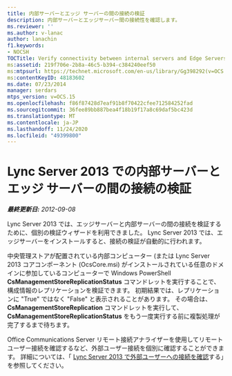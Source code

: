 ```yaml
---
title: 内部サーバーとエッジ サーバーの間の接続の検証
description: 内部サーバーとエッジサーバー間の接続性を確認します。
ms.reviewer: ''
ms.author: v-lanac
author: lanachin
f1.keywords:
- NOCSH
TOCTitle: Verify connectivity between internal servers and Edge Servers
ms:assetid: 219f706e-2b8a-46c5-b394-c384240eef50
ms:mtpsurl: https://technet.microsoft.com/en-us/library/Gg398292(v=OCS.15)
ms:contentKeyID: 48183602
ms.date: 07/23/2014
manager: serdars
mtps_version: v=OCS.15
ms.openlocfilehash: f86f87428d7eaf91b8f70422cfee712584252fad
ms.sourcegitcommit: 36fee89bb887bea4f18b19f17a8c69daf5bc423d
ms.translationtype: MT
ms.contentlocale: ja-JP
ms.lasthandoff: 11/24/2020
ms.locfileid: "49399800"
---
```

# <a name="verify-connectivity-between-internal-servers-and-edge-servers-in-lync-server-2013"></a>Lync Server 2013 での内部サーバーとエッジ サーバーの間の接続の検証

<div data-xmlns="http://www.w3.org/1999/xhtml">

<div class="topic" data-xmlns="http://www.w3.org/1999/xhtml" data-msxsl="urn:schemas-microsoft-com:xslt" data-cs="https://msdn.microsoft.com/">

<div data-asp="https://msdn2.microsoft.com/asp">



</div>

<div id="mainSection">

<div id="mainBody">

<span> </span>

_**最終更新日:** 2012-09-08_

Lync Server 2013 では、エッジサーバーと内部サーバーの間の接続を検証するために、個別の検証ウィザードを利用できました。 Lync Server 2013 では、エッジサーバーをインストールすると、接続の検証が自動的に行われます。

中央管理ストアが配置されている内部コンピューター (または Lync Server 2013 コアコンポーネント (OcsCore.msi) がインストールされている任意のドメインに参加しているコンピューターで Windows PowerShell **CsManagementStoreReplicationStatus** コマンドレットを実行することで、構成情報のレプリケーションを検証できます。 初期結果では、レプリケーションに "True" ではなく "False" と表示されることがあります。 その場合は、 **CsManagementStoreReplication** コマンドレットを実行して、 **CsManagementStoreReplicationStatus** をもう一度実行する前に複製処理が完了するまで待ちます。

Office Communications Server リモート接続アナライザーを使用してリモートユーザー接続を確認するなど、外部ユーザー接続を個別に確認することができます。 詳細については、「 [Lync Server 2013 で外部ユーザーへの接続を確認](lync-server-2013-verify-connectivity-for-external-users.md)する」を参照してください。

</div>

<span> </span>

</div>

</div>

</div>

